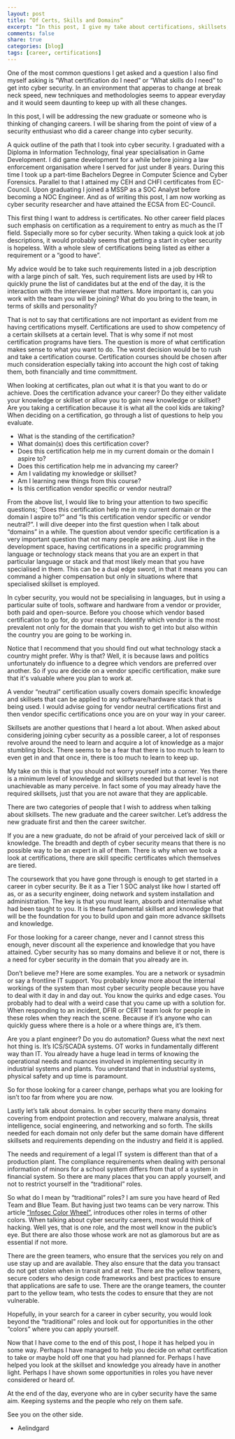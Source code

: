 ```yaml
--- 
layout: post 
title: “Of Certs, Skills and Domains”
excerpt: “In this post, I give my take about certifications, skillsets, and the different cyber security domains.”
comments: false
share: true
categories: [blog]
tags: [career, certifications]
---
```

One of the most common questions I get asked and a question I also find myself asking is “What certification do I need” or “What skills do I need” to get into cyber security. In an environment that apperas to change at break neck speed, new techniques and methodologies seems to appear everyday and it would seem daunting to keep up with all these changes.

In this post, I will be addressing the new graduate or someone who is thinking of changing careers. I will be sharing from the point of view of a security enthusiast who did a career change into cyber security. 
A quick outline of the path that I took into cyber security. I graduated with a Diploma in Information Technology, final year specialisation in Game Development. I did game development for a while before joining a law enforcement organisation where I served for just under 8 years. During this time I took up a part-time Bachelors Degree in Computer Science and Cyber Forensics. Parallel to that I attained my CEH and CHFI certificates from EC-Council. Upon graduating I joined a MSSP as a SOC Analyst before becoming a NOC Engineer. And as of writing this post, I am now working as cyber security researcher and have attained the ECSA from EC-Council.

This first thing I want to address is certificates. No other career field places such emphasis on certification as a requirement to entry as much as the IT field. Sspecially more so for cyber security. When taking a quick look at job descriptions, it would probably seems that getting a start in cyber security is hopeless. With a whole slew of certifications being listed as either a requirement or a “good to have”.

My advice would be to take such requirements listed in a job description with a large pinch of salt. Yes, such requirement lists are used by HR to quickly prune the list of candidates but at the end of the day, it is the interaction with the interviewer that matters. More important is, can you work with the team you will be joining? What do you bring to the team, in terms of skills and personality?

That is not to say that certifications are not important as evident from me having certifications myself. Certifications are used to show competency of a certain skillsets at a certain level. That is why some if not most certification programs have tiers. The question is more of what certification makes sense to what you want to do. The worst decision would be to rush and take a certification course. Certification courses should be chosen after much consideration especially taking into account the high cost of taking them, both financially and  time committment.

When looking at certificates, plan out what it is that you want to do or achieve. Does the certification advance your career? Do they either validate your knowledge or skillset or allow you to gain new knowledge or skillset? Are you taking a certification because it is what all the cool kids are taking? When deciding on a certification, go through a list of questions to help you evaluate.
* What is the standing of the certification?
* What domain(s) does this certification cover?
* Does this certification help me in my current domain or the domain I aspire to?
* Does this certification help me in advancing my career?
* Am I validating my knowledge or skillset?
* Am I learning new things from this course?
* Is this certification vendor specific or vendor neutral?

From the above list, I would like to bring your attention to two specific questions; “Does this certification help me in my current domain or the domain I aspire to?” and “Is this certification vendor specific or vendor neutral?”. I will dive deeper into the first question when I talk about “domains” in a while. The question about vendor specific certification is a very important question that not many people are asking. Just like in the development space, having certifications in a specific programming language or technology stack means that you are an expert in that particular language or stack and that most likely mean that you have specialised in them. This can be a dual edge sword, in that it means you can command a higher compensation but only in situations where that specialised skillset is employed. 

In cyber security, you would not be specialising in languages, but in using a particular suite of tools, software and hardware from a vendor or provider, both paid and open-source. Before you choose which vendor based certification to go for, do your research. Identify which vendor is the most prevalent not only for the domain that you wish to get into but also within the country you are going to be working in. 

Notice that I recommend that you should find out what technology stack a country might prefer. Why is that? Well, it is because laws and politics unfortunately do influence to a degree which vendors are preferred over another. So if you are decide on a vendor specific certification, make sure that it's valuable where you plan to work at. 

A vendor “neutral” certification usually covers domain specific knowledge and skillsets that can be applied to any software/hardware stack that is being used. I would advise going for vendor neutral certifications first and then vendor specific certifications once you are on your way in your career.

Skillsets are another questions that I heard a lot about. When asked about considering joining cyber security as a possible career, a lot of responses revolve around the need to learn and acquire a lot of knowledge as a major stumbling block. There seems to be a fear that there is too much to learn to even get in and that once in, there is too much to learn to keep up. 

My take on this is that you should not worry yourself into a corner. Yes there is a minimum level of knowledge and skillsets needed but that level is not unachievable as many perceive. In fact some of you may already have the required skillsets, just that you are not aware that they are applicable.

There are two categories of people that I wish to address when talking about skillsets. The new graduate and the career switcher. Let’s address the new graduate first and then the career switcher.

If you are a new graduate, do not be afraid of your perceived lack of skill or knowledge. The breadth and depth of cyber security means that there is no possible way to be an expert in all of them. There is why when we took a look at certifications, there are skill specific certificates which themselves are tiered. 

The coursework that you have gone through is enough to get started in a career in cyber security. Be it as a Tier 1 SOC analyst like how I started off as, or as a security engineer, doing network and system installation and administration. The key is that you must learn, absorb and internalise what had been taught to you. It is these fundamental skillset and knowledge that will be the foundation for you to build upon and gain more advance skillsets and knowledge.

For those looking for a career change, never and I cannot stress this enough, never discount all the experience and knowledge that you have attained. Cyber security has so many domains and believe it or not, there is a need for cyber security in the domain that you already are in. 

Don’t believe me? Here are some examples. You are a network or sysadmin or say a frontline IT support. You probably know more about the internal workings of the system than most cyber security people because you have to deal with it day in and day out. You know the quirks and edge cases. You probably had to deal with a weird case that you came up with a solution for. When responding to an incident, DFIR or CERT team look for people in these roles when they reach the scene. Because if it’s anyone who can quickly guess where there is a hole or a where things are, it’s them. 

Are you a plant engineer? Do you do automation? Guess what the next next hot thing is. It’s ICS/SCADA systems. OT works in fundamentally different way than IT. You already have a huge lead in terms of knowing the operational needs and nuances involved in implementing security in industrial systems and plants. You understand that in industrial systems, physical safety and up time is paramount.

So for those looking for a career change, perhaps what you are looking for isn’t too far from where you are now.

Lastly let’s talk about domains. In cyber security there many domains covering from endpoint protection and recovery, malware analysis, threat intelligence, social engineering, and networking and so forth. The skills needed for each domain not only defer but the same domain have different skillsets and requirements depending on the industry and field it is applied. 

The needs and requirement of a legal IT system is different than that of a production plant. The compliance requirements when dealing with personal information of minors for a school system differs from that of a system in financial system. So there are many places that you can apply yourself, and not to restrict yourself in the “traditional” roles.


So what do I mean by “traditional” roles? I am sure you have heard of Red Team and Blue Team. But having just two teams can be very narrow. This article [“Infosec Color Wheel”](https://hackernoon.com/introducing-the-infosec-colour-wheel-blending-developers-with-red-and-blue-security-teams-6437c1a07700), introduces other roles in terms of other colors. When talking about cyber security careers, most would think of hacking. Well yes, that is one role, and the most well know in the public’s eye. But there are also those whose work are not as glamorous but are as essential if not more. 

There are the green teamers, who ensure that the services you rely on and use stay up and are available. They also ensure that the data you transact do not get stolen when in transit and at rest. There are the yellow teamers, secure coders who design code frameworks and best practices to ensure that applications are safe to use. There are the orange teamers, the counter part to the yellow team, who tests the codes to ensure that they are not vulnerable.

Hopefully, in your search for a career in cyber security, you would look beyond the “traditional” roles and look out for opportunities in the other “colors” where you can apply yourself.

Now that I have come to the end of this post, I hope it has helped you in some way. Perhaps I have managed to help you decide on what certification to take or maybe hold off one that you had planned for. Perhaps I have helped you look at the skillset and knowledge you already have in another light. Perhaps I have shown some opportunities in roles you have never considered or heard of.

At the end of the day, everyone who are in cyber security have the same aim. Keeping systems and the people who rely on them safe.

See you on the other side.

- Aelindgard